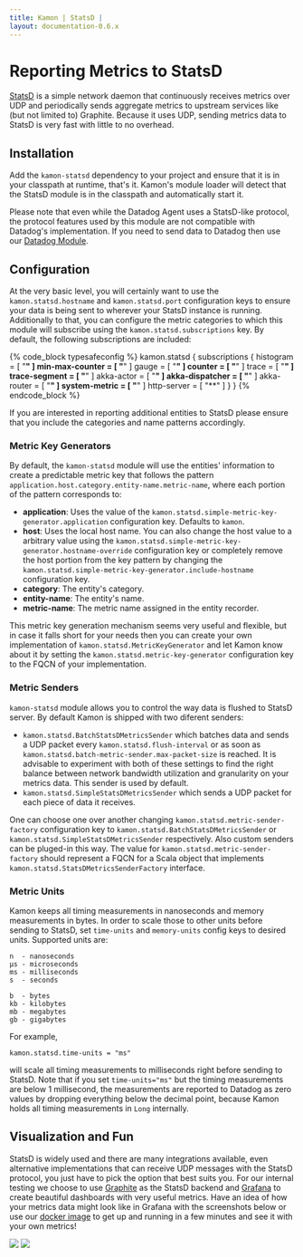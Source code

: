```yaml
---
title: Kamon | StatsD |
layout: documentation-0.6.x
---
```


Reporting Metrics to StatsD
===========================

[StatsD] is a simple network daemon that continuously receives metrics over UDP and periodically sends aggregate metrics
to upstream services like (but not limited to) Graphite. Because it uses UDP, sending metrics data to StatsD is very
fast with little to no overhead.


Installation
------------

Add the `kamon-statsd` dependency to your project and ensure that it is in your classpath at runtime, that's it.
Kamon's module loader will detect that the StatsD module is in the classpath and automatically start it.

Please note that even while the Datadog Agent uses a StatsD-like protocol, the protocol features used by this module are
not compatible with Datadog's implementation. If you need to send data to Datadog then use our [Datadog Module].


Configuration
-------------

At the very basic level, you will certainly want to use the `kamon.statsd.hostname` and `kamon.statsd.port` configuration
keys to ensure your data is being sent to wherever your StatsD instance is running. Additionally to that, you can configure
the metric categories to which this module will subscribe using the `kamon.statsd.subscriptions` key. By default, the
following subscriptions are included:

{% code_block typesafeconfig %}
kamon.statsd {
  subscriptions {
    histogram       = [ "**" ]
    min-max-counter = [ "**" ]
    gauge           = [ "**" ]
    counter         = [ "**" ]
    trace           = [ "**" ]
    trace-segment   = [ "**" ]
    akka-actor      = [ "**" ]
    akka-dispatcher = [ "**" ]
    akka-router     = [ "**" ]
    system-metric   = [ "**" ]
    http-server     = [ "**" ]
  }
}
{% endcode_block %}

If you are interested in reporting additional entities to StatsD please ensure that you include the categories and name
patterns accordingly.


### Metric Key Generators ###

By default, the `kamon-statsd` module will use the entities' information to create a predictable metric key that follows
the pattern `application.host.category.entity-name.metric-name`, where each portion of the pattern corresponds to:

* __application__: Uses the value of the `kamon.statsd.simple-metric-key-generator.application` configuration key.
Defaults to `kamon`.
* __host__: Uses the local host name. You can also change the host value to a arbitrary value using the
`kamon.statsd.simple-metric-key-generator.hostname-override` configuration key or completely remove the host portion
from the key pattern by changing the `kamon.statsd.simple-metric-key-generator.include-hostname` configuration key.
* __category__: The entity's category.
* __entity-name__: The entity's name.
* __metric-name__: The metric name assigned in the entity recorder.

This metric key generation mechanism seems very useful and flexible, but in case it falls short for your needs then you
can create your own implementation of `kamon.statsd.MetricKeyGenerator` and let Kamon know about it by setting the
`kamon.statsd.metric-key-generator` configuration key to the FQCN of your implementation.

### Metric Senders ###
`kamon-statsd` module allows you to control the way data is flushed to StatsD server. By default Kamon is shipped with two diferent senders:

  -  `kamon.statsd.BatchStatsDMetricsSender` which batches data and sends a UDP packet every `kamon.statsd.flush-interval` or as soon as `kamon.statsd.batch-metric-sender.max-packet-size` is reached. It is advisable to experiment with both of these settings to
  find the right balance between network bandwidth utilization and granularity on your metrics data. This sender is used by default.
  -  `kamon.statsd.SimpleStatsDMetricsSender` which sends a UDP packet for each piece of data it receives.

One can choose one over another changing `kamon.statsd.metric-sender-factory` configuration key to `kamon.statsd.BatchStatsDMetricsSender` or `kamon.statsd.SimpleStatsDMetricsSender` respectively. Also custom senders can be pluged-in this way. The value for `kamon.statsd.metric-sender-factory` should represent a FQCN for a Scala object that implements `kamon.statsd.StatsDMetricsSenderFactory` interface.

### Metric Units ###

Kamon keeps all timing measurements in nanoseconds and memory measurements in bytes. In order to scale those to other units before sending to StatsD, set `time-units` and `memory-units` config keys to desired units. Supported units are:
```
n  - nanoseconds
µs - microseconds
ms - milliseconds
s  - seconds

b  - bytes
kb - kilobytes
mb - megabytes
gb - gigabytes
```
For example,
```
kamon.statsd.time-units = "ms"
```
will scale all timing measurements to milliseconds right before sending to StatsD.
Note that if you set `time-units="ms"` but the timing measurements are below 1 millisecond,
the measurements are reported to Datadog as zero values by dropping everything below the decimal point,
because Kamon holds all timing measurements in `Long` internally.

Visualization and Fun
---------------------

StatsD is widely used and there are many integrations available, even alternative implementations that can receive UDP
messages with the StatsD protocol, you just have to pick the option that best suits you. For our internal testing we
choose to use [Graphite] as the StatsD backend and [Grafana] to create beautiful dashboards with very useful metrics.
Have an idea of how your metrics data might look like in Grafana with the screenshots below or use our [docker image] to
get up and running in a few minutes and see it with your own metrics!

<img class="img-fluid" src="/assets/img/kamon-statsd-grafana.png">

<img class="img-fluid" src="/assets/img/kamon-system-metrics.png">


[StatsD]: https://github.com/etsy/statsd/
[get started]: /documentation/get-started/
[Graphite]: http://graphite.wikidot.com/
[Grafana]: http://grafana.org
[docker image]: https://github.com/kamon-io/docker-grafana-graphite
[Datadog Module]: ../../kamon-datadog/overview/
